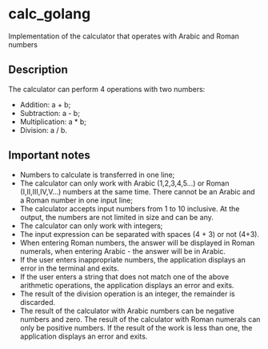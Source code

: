 # calc_golang

Implementation of the calculator that operates with Arabic and Roman numbers

## Description

The calculator can perform 4 operations with two numbers:
- Addition: a + b;
- Subtraction: a - b;
- Multiplication: a * b;
- Division: a / b.

## Important notes

- Numbers to calculate is transferred in one line;
- The calculator can only work with Arabic (1,2,3,4,5…) or Roman (I,II,III,IV,V…) numbers at the same time. There cannot be an Arabic and a Roman number in one input line;
- The calculator accepts input numbers from 1 to 10 inclusive. At the output, the numbers are not limited in size and can be any.
- The calculator can only work with integers;
- The input expression can be separated with spaces (4 + 3) or not (4+3).
- When entering Roman numbers, the answer will be displayed in Roman numerals, when entering Arabic - the answer will be in Arabic.
- If the user enters inappropriate numbers, the application displays an error in the terminal and exits.
- If the user enters a string that does not match one of the above arithmetic operations, the application displays an error and exits.
- The result of the division operation is an integer, the remainder is discarded.
- The result of the calculator with Arabic numbers can be negative numbers and zero. The result of the calculator with Roman numerals can only be positive numbers. If the result of the work is less than one, the application displays an error and exits.
